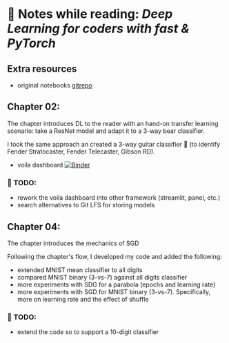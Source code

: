 # :blue_book: Notes while reading: *Deep Learning for coders with fast &amp; PyTorch*

## Extra resources
- original notebooks [gitrepo](https://github.com/fastai/fastbook)

## Chapter 02:

The chapter introduces DL to the reader with an hand-on transfer learning scenario: take a ResNet model and adapt it to a 3-way bear classifier.

I took the same approach an created a 3-way guitar classifier :guitar: (to identify Fender Stratocaster, Fender Telecaster, Gibson RD). 
- voila dashboard [![Binder](https://mybinder.org/badge_logo.svg)](https://mybinder.org/v2/gh/finale80/fastbook/HEAD?urlpath=voila%2Frender%2Fnotebooks%2Fchapter02_guitars_classifier_inference_dashboard.ipynb)

### :pushpin: TODO:
- rework the voila dashboard into other framework (streamlit, panel, etc.)
- search alternatives to Git LFS for storing models

## Chapter 04:

The chapter introduces the mechanics of SGD

Following the chapter's flow, I developed my code and added the following:
- extended MNIST mean classifier to all digits
- compared MNIST binary (3-vs-7) against all digits classifier
- more experiments with SDG for a parabola (epochs and learning rate)
- more experiments with SGD for MNIST binary (3-vs-7). Specifically, more on learning rate and the effect of shuffle

### :pushpin: TODO:
- extend the code so to support a 10-digit classifier

